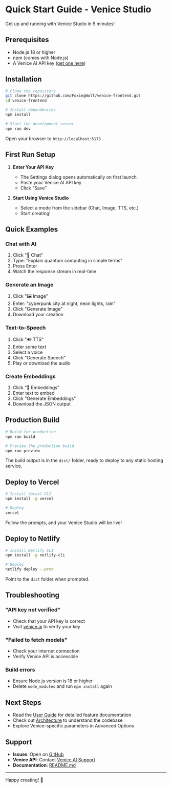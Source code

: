 # Quick Start Guide - Venice Studio

Get up and running with Venice Studio in 5 minutes!

## Prerequisites

- Node.js 18 or higher
- npm (comes with Node.js)
- A Venice AI API key ([get one here](https://venice.ai/))

## Installation

```bash
# Clone the repository
git clone https://github.com/FoxingWolf/venice-frontend.git
cd venice-frontend

# Install dependencies
npm install

# Start the development server
npm run dev
```

Open your browser to `http://localhost:5173`

## First Run Setup

1. **Enter Your API Key**
   - The Settings dialog opens automatically on first launch
   - Paste your Venice AI API key
   - Click "Save"

2. **Start Using Venice Studio**
   - Select a mode from the sidebar (Chat, Image, TTS, etc.)
   - Start creating!

## Quick Examples

### Chat with AI
1. Click "💬 Chat"
2. Type: "Explain quantum computing in simple terms"
3. Press Enter
4. Watch the response stream in real-time

### Generate an Image
1. Click "🖼️ Image"
2. Enter: "cyberpunk city at night, neon lights, rain"
3. Click "Generate Image"
4. Download your creation

### Text-to-Speech
1. Click "🔊 TTS"
2. Enter some text
3. Select a voice
4. Click "Generate Speech"
5. Play or download the audio

### Create Embeddings
1. Click "🔢 Embeddings"
2. Enter text to embed
3. Click "Generate Embeddings"
4. Download the JSON output

## Production Build

```bash
# Build for production
npm run build

# Preview the production build
npm run preview
```

The build output is in the `dist/` folder, ready to deploy to any static hosting service.

## Deploy to Vercel

```bash
# Install Vercel CLI
npm install -g vercel

# Deploy
vercel
```

Follow the prompts, and your Venice Studio will be live!

## Deploy to Netlify

```bash
# Install Netlify CLI
npm install -g netlify-cli

# Deploy
netlify deploy --prod
```

Point to the `dist` folder when prompted.

## Troubleshooting

### "API key not verified"
- Check that your API key is correct
- Visit [venice.ai](https://venice.ai/) to verify your key

### "Failed to fetch models"
- Check your internet connection
- Verify Venice API is accessible

### Build errors
- Ensure Node.js version is 18 or higher
- Delete `node_modules` and run `npm install` again

## Next Steps

- Read the [User Guide](USER_GUIDE.md) for detailed feature documentation
- Check out [Architecture](ARCHITECTURE.md) to understand the codebase
- Explore Venice-specific parameters in Advanced Options

## Support

- **Issues**: Open on [GitHub](https://github.com/FoxingWolf/venice-frontend/issues)
- **Venice API**: Contact [Venice AI Support](https://venice.ai/)
- **Documentation**: [README.md](README.md)

---

Happy creating! 🚀
